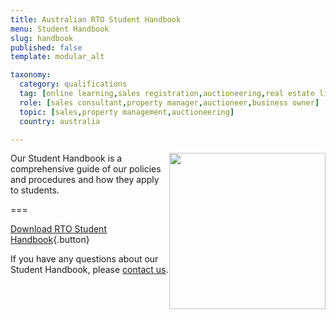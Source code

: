 ```yaml
---
title: Australian RTO Student Handbook 
menu: Student Handbook
slug: handbook
published: false
template: modular_alt

taxonomy:
  category: qualifications
  tag: [online learning,sales registration,auctioneering,real estate licence]
  role: [sales consultant,property manager,auctioneer,business owner]
  topic: [sales,property management,auctioneering]
  country: australia

---
```


<div style="float: right;"><a href="/qualifications/australia/handbook/Student_Handbook_v2018-05-03.pdf"><img src="/qualifications/australia/handbook/student_handbook@2x.png" style="height: 250px;"></a></div>

Our Student Handbook is a comprehensive guide of our policies and procedures and how they apply to students.

===

[Download RTO Student Handbook](Student_Handbook_v2018-05-03.pdf){.button}

If you have any questions about our Student Handbook, please [contact us](/about/contact-us).
